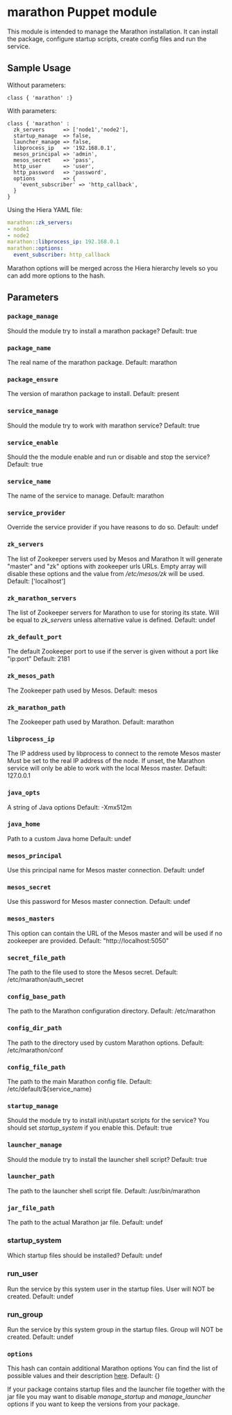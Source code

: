 # marathon Puppet module

This module is intended to manage the Marathon installation.
It can install the package, configure startup scripts, create config
files and run the service.

## Sample Usage

Without parameters:

```puppet
class { 'marathon' :}
```

With parameters:

```puppet
class { 'marathon' :
  zk_servers      => ['node1','node2'],
  startup_manage  => false,
  launcher_manage => false,
  libprocess_ip   => '192.168.0.1',
  mesos_principal => 'admin',
  mesos_secret    => 'pass',
  http_user       => 'user',
  http_password   => 'password',
  options         => {
    'event_subscriber' => 'http_callback',
  }
}
```

Using the Hiera YAML file:

```yaml
marathon::zk_servers:
- node1
- node2
marathon::libprocess_ip: 192.168.0.1
marathon::options:
  event_subscriber: http_callback
```

Marathon options will be merged across the Hiera hierarchy levels
so you can add more options to the hash.

## Parameters

### `package_manage`

Should the module try to install a marathon package?
Default: true

### `package_name`

The real name of the marathon package.
Default: marathon

### `package_ensure`

The version of marathon package to install.
Default: present

### `service_manage`

Should the module try to work with marathon service?
Default: true

### `service_enable`

Should the the module enable and run or disable and stop the service?
Default: true

### `service_name`

The name of the service to manage.
Default: marathon

### `service_provider`

Override the service provider if you have reasons to do so.
Default: undef

### `zk_servers`

The list of Zookeeper servers used by Mesos and Marathon
It will generate "master" and "zk" options with
zookeeper urls URLs. Empty array will disable these options
and the value from */etc/mesos/zk* will be used.
Default: ['localhost']

### `zk_marathon_servers`

The list of Zookeeper servers for Marathon to use for storing its state.
Will be equal to *zk_servers* unless alternative value is defined.
Default: undef

### `zk_default_port`

The default Zookeeper port to use if the server is given without
a port like "ip:port"
Default: 2181

### `zk_mesos_path`

The Zookeeper path used by Mesos.
Default: mesos

### `zk_marathon_path`

The Zookeeper path used by Marathon.
Default: marathon

### `libprocess_ip`

The IP address used by libprocess to connect to the remote Mesos master
Must be set to the real IP address of the node. If unset, the Marathon
service will only be able to work with the local Mesos master.
Default: 127.0.0.1

### `java_opts`

A string of Java options
Default: -Xmx512m

### `java_home`

Path to a custom Java home
Default: undef

### `mesos_principal`

Use this principal name for Mesos master connection.
Default: undef

### `mesos_secret`

Use this password for Mesos master connection.
Default: undef

### `mesos_masters`

This option can contain the URL of the Mesos master and will be used if
no zookeeper are provided.
Default: "http://localhost:5050"

### `secret_file_path`

The path to the file used to store the Mesos secret.
Default: /etc/marathon/auth_secret

### `config_base_path`

The path to the Marathon configuration directory.
Default: /etc/marathon

### `config_dir_path`

The path to the directory used by custom Marathon options.
Default: /etc/marathon/conf

### `config_file_path`

The path to the main Marathon config file.
Default: /etc/default/${service_name}

### `startup_manage`

Should the module try to install init/upstart scripts for the service?
You should set *startup_system* if you enable this.
Default: true

### `launcher_manage`

Should the module try to install the launcher shell script?
Default: true

### `launcher_path`

The path to the launcher shell script file.
Default: /usr/bin/marathon

### `jar_file_path`

The path to the actual Marathon jar file.
Default: undef

### startup_system

Which startup files should be installed?
Default: undef

### run_user

Run the service by this system user in the startup files.
User will NOT be created.
Default: undef

### run_group

Run the service by this system group in the startup files.
Group will NOT be created.
Default: undef

### `options`

This hash can contain additional Marathon options
You can find the list of possible values and their description
[here](https://mesosphere.github.io/marathon/docs/command-line-flags.html).
Default: {}

If your package contains startup files and the launcher file together
with the jar file you may want to disable *manage_startup* and
*manage_launcher* options if you want to keep the versions from
your package.

